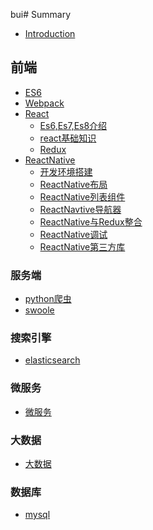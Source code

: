 bui# Summary

* [Introduction](README.md)

## 前端
* [ES6](ES6/README.md)
* [Webpack](Webpack/README.md)
* [React](React/README.md)
  * [Es6,Es7,Es8介绍](React/Es6,Es7,Es8介绍.md)
  * [react基础知识](React/react基础知识.md)
  - [Redux](React/Redux.md)
* [ReactNative](ReactNative/README.md)
  * [开发环境搭建](ReactNative/开发环境搭建.md)
  * [ReactNative布局](ReactNative/React-Native布局.md)
  * [ReactNative列表组件](ReactNative/ReactNative列表.md)
  * [ReactNavtive导航器](ReactNative/ReactNavigation导航器.md)
  * [ReactNative与Redux整合](ReactNative/ReactNative与Redux整合.md)
  * [ReactNative调试](ReactNative/调试.md)
  * [ReactNative第三方库](ReactNative/ReactNative第三方库.md)



### 服务端
* [python爬虫]()
* [swoole]()

### 搜索引擎
* [elasticsearch]()

### 微服务
* [微服务]()

### 大数据
* [大数据]()

### 数据库
* [mysql]()
